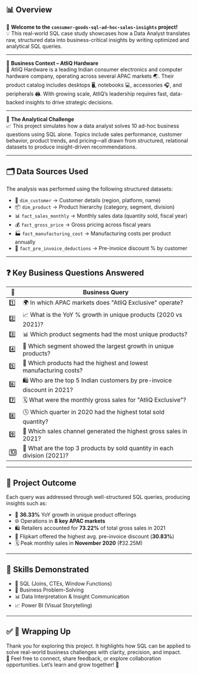## 📊 Overview

👋 **Welcome to the `consumer-goods-sql-ad-hoc-sales-insights` project!**  
💡 This real-world SQL case study showcases how a Data Analyst translates raw, structured data into business-critical insights by writing optimized and analytical SQL queries.

---

🏢 **Business Context – AtliQ Hardware**  
📌 AtliQ Hardware is a leading Indian consumer electronics and computer hardware company, operating across several APAC markets 🌏. Their product catalog includes desktops 🖥️, notebooks 💻, accessories 🎧, and peripherals 🖨️. With growing scale, AtliQ’s leadership requires fast, data-backed insights to drive strategic decisions.

---

🧩 **The Analytical Challenge**  
📈 This project simulates how a data analyst solves 10 ad-hoc business questions using SQL alone. Topics include sales performance, customer behavior, product trends, and pricing—all drawn from structured, relational datasets to produce insight-driven recommendations.

---

## 🗂️ Data Sources Used

The analysis was performed using the following structured datasets:
- 📁 `dim_customer` → Customer details (region, platform, name)
- 📦 `dim_product` → Product hierarchy (category, segment, division)
- 📊 `fact_sales_monthly` → Monthly sales data (quantity sold, fiscal year)
- 💰 `fact_gross_price` → Gross pricing across fiscal years
- 🏭 `fact_manufacturing_cost` → Manufacturing costs per product annually
- 🧾 `fact_pre_invoice_deductions` → Pre-invoice discount % by customer

---

## ❓ Key Business Questions Answered
| 🔢 | Business Query |
|-----|--------------------|
| 1️⃣ | 🌍 In which APAC markets does "AtliQ Exclusive" operate? |
| 2️⃣ | 📈 What is the YoY % growth in unique products (2020 vs 2021)? |
| 3️⃣ | 📊 Which product segments had the most unique products? |
| 4️⃣ | 🔼 Which segment showed the largest growth in unique products? |
| 5️⃣ | 💸 Which products had the highest and lowest manufacturing costs? |
| 6️⃣ | 🛍️ Who are the top 5 Indian customers by pre-invoice discount in 2021? |
| 7️⃣ | 🗓️ What were the monthly gross sales for "AtliQ Exclusive"? |
| 8️⃣ | 🕓 Which quarter in 2020 had the highest total sold quantity? |
| 9️⃣ | 🛒 Which sales channel generated the highest gross sales in 2021? |
| 🔟 | 🥇 What are the top 3 products by sold quantity in each division (2021)? |

---

## 🚀 Project Outcome

Each query was addressed through well-structured SQL queries, producing insights such as:
- 🔼 **36.33%** YoY growth in unique product offerings  
- 🌐 Operations in **8 key APAC markets**  
- 🛍️ Retailers accounted for **73.22%** of total gross sales in 2021  
- 💸 Flipkart offered the highest avg. pre-invoice discount (**30.83%**)  
- 🗓️ Peak monthly sales in **November 2020** (₹32.25M)

---

## 🧠 Skills Demonstrated

- 🧮 SQL (Joins, CTEs, Window Functions)  
- 💼 Business Problem-Solving  
- 📊 Data Interpretation & Insight Communication  
- 📈 Power BI (Visual Storytelling)

---

## ✅ 🙌 Wrapping Up

Thank you for exploring this project. It highlights how SQL can be applied to solve real-world business challenges with clarity, precision, and impact.  
🙏 Feel free to connect, share feedback, or explore collaboration opportunities. Let’s learn and grow together! 🚀
